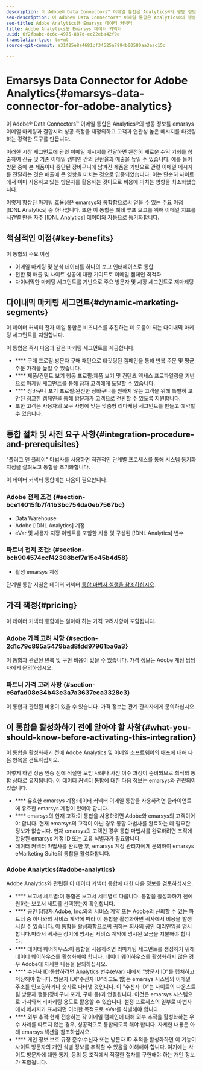```yaml
---
description: 이 Adobe® Data Connectors™ 이메일 통합은 Analytics®의 행동 정보를 emarsys 이메일 마케팅과 결합시켜 성공 측정을 재정의하고 고객과 연관성 높은 메시지를 타겟팅하는 강력한 도구를 만듭니다.
seo-description: 이 Adobe® Data Connectors™ 이메일 통합은 Analytics®의 행동 정보를 emarsys 이메일 마케팅과 결합시켜 성공 측정을 재정의하고 고객과 연관성 높은 메시지를 타겟팅하는 강력한 도구를 만듭니다.
seo-title: Adobe Analytics용 Emarsys 데이터 커넥터
title: Adobe Analytics용 Emarsys 데이터 커넥터
uuid: 6f2fbabc-dc6c-4975-887d-ec22eba42f9e
translation-type: tm+mt
source-git-commit: a31f25e8a4681cf34525a7994b00580aa3aac15d

---
```



# Emarsys Data Connector for Adobe Analytics{#emarsys-data-connector-for-adobe-analytics}

이 Adobe® Data Connectors™ 이메일 통합은 Analytics®의 행동 정보를 emarsys 이메일 마케팅과 결합시켜 성공 측정을 재정의하고 고객과 연관성 높은 메시지를 타겟팅하는 강력한 도구를 만듭니다.

이러한 시장 세그먼트에 관련 이메일 메시지를 전달하면 완전히 새로운 수익 기회를 창출하여 신규 및 기존 이메일 캠페인 간의 전환율과 매출을 높일 수 있습니다. 예를 들어 방문 중에 본 제품이나 중단된 장바구니에 남겨진 제품을 기반으로 관련 이메일 메시지를 전달하는 것은 매출에 큰 영향을 미치는 것으로 입증되었습니다. 이는 단순히 사이트에서 이미 사용하고 있는 방문자를 활용하는 것이므로 비용에 미치는 영향을 최소화했습니다.

이렇게 향상된 마케팅 효율성은 emarsys와 통합함으로써 얻을 수 있는 주요 이점 [!DNL Analytics] 중 하나입니다. 또한 이 통합은 폐쇄 루프 보고를 위해 이메일 지표를 시간별 만큼 자주 [!DNL Analytics] 데이터와 자동으로 동기화합니다.

## 핵심적인 이점{#key-benefits}

이 통합의 주요 이점

* 이메일 마케팅 및 분석 데이터를 하나의 보고 인터페이스로 통합
* 전환 및 매출 및 사이트 성공에 대한 기여도로 이메일 캠페인 최적화
* 다이내믹한 마케팅 세그먼트를 기반으로 주요 방문자 및 시장 세그먼트로 재마케팅

## 다이내믹 마케팅 세그먼트{#dynamic-marketing-segments}

이 데이터 커넥터 전자 메일 통합은 비즈니스를 추진하는 데 도움이 되는 다이내믹 마케팅 세그먼트를 지원합니다.

이 통합은 즉시 다음과 같은 마케팅 세그먼트를 제공합니다.

* **** 구매 프로필:방문자 구매 패턴으로 타깃팅된 캠페인을 통해 반복 주문 및 평균 주문 가격을 높일 수 있습니다.
* **** 제품/컨텐트 보기 행동 프로필:제품 보기 및 컨텐츠 액세스 프로파일링을 기반으로 마케팅 세그먼트를 통해 잠재 고객에게 도달할 수 있습니다.
* **** 장바구니 포기 프로필:완전한 장바구니를 원하지 않는 고객을 위해 특별히 고안된 정교한 캠페인을 통해 방문자가 고객으로 전환할 수 있도록 지원합니다.
* 또한 고객은 사용자의 요구 사항에 맞는 맞춤형 리마케팅 세그먼트를 만들고 예약할 수 있습니다.

## 통합 절차 및 사전 요구 사항{#integration-procedure-and-prerequisites}

"플러그 앤 플레이" 마법사를 사용하면 직관적인 단계별 프로세스를 통해 시스템 동기화 지점을 살펴보고 통합을 초기화합니다.

이 데이터 커넥터 통합에는 다음이 필요합니다.

### Adobe 전제 조건 {#section-bce14015fb7f41b3bc754da0eb7567bc}

* Data Warehouse
* Adobe [!DNL Analytics] 계정
* eVar 및 사용자 지정 이벤트를 포함한 사용 및 구성된 [!DNL Analytics] 변수

### 파트너 전제 조건: {#section-bcb904574ccf42308bcf7a15e45b4d58}

* 활성 emarsys 계정

단계별 통합 지침은 데이터 커넥터 [통합 마법사 실행을 참조하십시오](../emarsys-overview/emarsys-wizard.md#task-72b844fe0f7a44d9acf3eb8f9f7ecb5a).

## 가격 책정{#pricing}

이 데이터 커넥터 통합에는 알아야 하는 가격 고려사항이 포함됩니다.

### Adobe 가격 고려 사항 {#section-2d1c79c895a5479bad8fdd97961ba6a3}

이 통합과 관련된 반복 및 구현 비용이 있을 수 있습니다. 가격 정보는 Adobe 계정 담당자에게 문의하십시오.

### 파트너 가격 고려 사항 {#section-c6afad08c34b43e3a7a3637eea3328c3}

이 통합과 관련된 비용이 있을 수 있습니다. 가격 정보는 관계 관리자에게 문의하십시오.

## 이 통합을 활성화하기 전에 알아야 할 사항{#what-you-should-know-before-activating-this-integration}

이 통합을 활성화하기 전에 Adobe Analytics 및 이메일 소프트웨어의 배포에 대해 다음 항목을 검토하십시오.

이렇게 하면 정품 인증 전에 적절한 모범 사례나 사전 이수 과정이 준비되므로 최적의 통합 상태로 유지됩니다. 이 데이터 커넥터 통합에 대한 다음 정보는 emarsys와 관련되어 있습니다.

* **** 유효한 emarsys 계정:데이터 커넥터 이메일 통합을 사용하려면 클라이언트에 유효한 emarsys 계정이 있어야 합니다.
* **** emarsys의 현재 고객:이 통합을 사용하려면 Adobe와 emarsys의 고객이어야 합니다. 현재 emarsys의 고객이 아닌 경우 통합 마법사를 완료하는 데 필요한 정보가 없습니다. 현재 emarsys의 고객인 경우 통합 마법사를 완료하려면 조직에 할당된 emarsys 계정 ID 또는 고유 식별자가 필요합니다.
* 데이터 커넥터 마법사를 완료한 후, emarsys 계정 관리자에게 문의하여 emarsys eMarketing Suite의 통합을 활성화합니다.

### Adobe Analytics{#adobe-analytics}

Adobe Analytics와 관련된 이 데이터 커넥터 통합에 대한 다음 정보를 검토하십시오.

* **** 보고서 세트별:이 통합은 보고서 세트별로 다릅니다. 통합을 활성화하기 전에 원하는 보고서 세트를 선택했는지 확인합니다.
* **** 공인 담당자:Adobe, Inc.와의 서비스 계약 또는 Adobe의 신뢰할 수 있는 파트너 중 하나와의 서비스 계약에 따라 이 통합을 활성화하면 귀사에서 비용을 발생시킬 수 있습니다. 이 통합을 활성화함으로써 귀하는 회사의 공인 대리인임을 명시합니다.따라서 귀사는 상기에 명시된 서비스 계약에 명시된 요금을 지불해야 합니다.
* **** 데이터 웨어하우스:이 통합을 사용하려면 리마케팅 세그먼트를 생성하기 위해 데이터 웨어하우스를 활성화해야 합니다. 데이터 웨어하우스를 활성화하지 않은 경우 Adobe에 자세한 내용을 문의하십시오.
* **** 수신자 ID:통합하려면 Analytics 변수(eVar) 내에서 "방문자 ID"를 캡처하고 저장해야 합니다. 방문자 ID("수신자 ID"라고도 함)는 emarsys 시스템의 이메일 주소를 인코딩하거나 숫자로 나타낸 것입니다. 이 "수신자 ID"는 사이트의 다운스트림 방문자 행동(장바구니 포기, 구매 등)과 연결됩니다. 이것은 emarsys 시스템으로 가져와서 리마케팅 용도로 활용할 수 있습니다. 설정 프로세스의 일부로 마법사에서 메시지가 표시되면 이러한 목적으로 eVar를 식별해야 합니다.
* **** 외부 추적:현재 전송하는 각 이메일 캠페인에 대해 외부 추적을 활성화하는 우수 사례를 따르지 않는 경우, 성공적으로 통합되도록 해야 합니다. 자세한 내용은 아래 emarsys 섹션을 참조하십시오.
* **** 개인 정보 보호 규정 준수:수신자 또는 방문자 ID 추적을 활성화하면 이 기능이 사이트 방문자의 개인 식별 정보를 추적할 수 있음을 이해해야 합니다. 여기에는 사이트 방문자에 대한 통지, 동의 등 조직에서 적절한 절차를 구현해야 하는 개인 정보가 포함됩니다.

